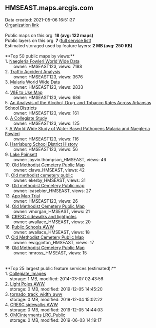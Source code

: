 <h2>HMSEAST.maps.arcgis.com</h2> Data created: 2021-05-06 16:51:37 <br /><a target='new' href='https://HMSEAST.maps.arcgis.com'>Organization link</a><br /><br />Public maps on this org: <b>18 (avg: 122 maps)</b><br />Public layers on this org: <b>7 </b>(<a target='new' href='https://services.arcgis.com/cxvhMe4ONSA83I6P/ArcGIS/rest/services'>full service list</a>)<br />Estimated storaged used by feature layers: <b>2 MB (avg: 250 KB)</b><br /><br />**Top 50 public maps by views:**<br />  1. <a target='new' href='https://www.arcgis.com/home/item.html?id=3e3bf5ca4e2f4b59b524766b5cc31fee'>Naegleria Fowleri World Wide Data</a> <br />  &nbsp;&nbsp;&nbsp;&nbsp; &nbsp;&nbsp;owner: HMSEAST123, views: 7188<br />  2. <a target='new' href='https://www.arcgis.com/home/item.html?id=5234b0a0358c48f7a65305c95c0a8f3d'>Traffic Accident Analysis</a> <br />  &nbsp;&nbsp;&nbsp;&nbsp; &nbsp;&nbsp;owner: HMSEAST123, views: 3676<br />  3. <a target='new' href='https://www.arcgis.com/home/item.html?id=3ff6a5a9caa64570bd87dc1d75a9cd5c'>Malaria World Wide Data</a> <br />  &nbsp;&nbsp;&nbsp;&nbsp; &nbsp;&nbsp;owner: HMSEAST123, views: 2833<br />  4. <a target='new' href='https://www.arcgis.com/home/item.html?id=67f4787eefb54315a27a467fea7212af'>V&E to Use Map</a> <br />  &nbsp;&nbsp;&nbsp;&nbsp; &nbsp;&nbsp;owner: HMSEAST123, views: 686<br />  5. <a target='new' href='https://www.arcgis.com/home/item.html?id=028ccc0fdb8449df868841d29a62aa25'>An Analysis of the Alcohol, Drug, and Tobacco Rates Across Arkansas School Districts</a> <br />  &nbsp;&nbsp;&nbsp;&nbsp; &nbsp;&nbsp;owner: HMSEAST123, views: 161<br />  6. <a target='new' href='https://www.arcgis.com/home/item.html?id=e1778845ec8948558c0a434206d3dd8a'>A Collegiate Study</a> <br />  &nbsp;&nbsp;&nbsp;&nbsp; &nbsp;&nbsp;owner: HMSEAST123, views: 125<br />  7. <a target='new' href='https://www.arcgis.com/home/item.html?id=f54d992902ae4b79baa206f2de184214'>A World Wide Study of Water Based Pathogens Malaria and Naegleria Fowleri</a> <br />  &nbsp;&nbsp;&nbsp;&nbsp; &nbsp;&nbsp;owner: HMSEAST123, views: 116<br />  8. <a target='new' href='https://www.arcgis.com/home/item.html?id=d8db4f00e91e4bafa03ea1145bbbdcdc'>Harrisburg School District History</a> <br />  &nbsp;&nbsp;&nbsp;&nbsp; &nbsp;&nbsp;owner: HMSEAST123, views: 56<br />  9. <a target='new' href='https://www.arcgis.com/home/item.html?id=23cc42a8c5594c3fb4e8cb9412ce57ec'>Lake Poinsett</a> <br />  &nbsp;&nbsp;&nbsp;&nbsp; &nbsp;&nbsp;owner: jayvin.thompson_HMSEAST, views: 46<br />  10. <a target='new' href='https://www.arcgis.com/home/item.html?id=9c5c92ca4b0d43e68074cca70a2316ad'>Old Methodist Cemetery Public Map</a> <br />  &nbsp;&nbsp;&nbsp;&nbsp; &nbsp;&nbsp;owner: claws_HMSEAST, views: 42<br />  11. <a target='new' href='https://www.arcgis.com/home/item.html?id=bd45fa2dbbdb4c789c6e446a80c1dea1'>Old methodist cemetery public</a> <br />  &nbsp;&nbsp;&nbsp;&nbsp; &nbsp;&nbsp;owner: ekerby_HMSEAST, views: 31<br />  12. <a target='new' href='https://www.arcgis.com/home/item.html?id=c07833e5bb2541528be0a6dfd77f6a04'>Old methodist Cemetery Public map</a> <br />  &nbsp;&nbsp;&nbsp;&nbsp; &nbsp;&nbsp;owner: lcasebier_HMSEAST, views: 27<br />  13. <a target='new' href='https://www.arcgis.com/home/item.html?id=8eecd058ff7642afac656f2244ba6ce5'>App Map Trial</a> <br />  &nbsp;&nbsp;&nbsp;&nbsp; &nbsp;&nbsp;owner: HMSEAST123, views: 26<br />  14. <a target='new' href='https://www.arcgis.com/home/item.html?id=28222d4ddaa24c638d56ef960a5edff7'>Old Methodist Cemetery Public Map</a> <br />  &nbsp;&nbsp;&nbsp;&nbsp; &nbsp;&nbsp;owner: vmorgan_HMSEAST, views: 21<br />  15. <a target='new' href='https://www.arcgis.com/home/item.html?id=91b2328c928d42f1a10b18a2904ac256'>CRESC sidewalks and lightpoles</a> <br />  &nbsp;&nbsp;&nbsp;&nbsp; &nbsp;&nbsp;owner: awallace_HMSEAST, views: 20<br />  16. <a target='new' href='https://www.arcgis.com/home/item.html?id=bf158c147ae44ba6aedc89114a6c6734'>Public Schools AWW</a> <br />  &nbsp;&nbsp;&nbsp;&nbsp; &nbsp;&nbsp;owner: awallace_HMSEAST, views: 18<br />  17. <a target='new' href='https://www.arcgis.com/home/item.html?id=7af428e436954da0ab2f3b5bf737a569'>Old Methodist Cemetery Public Map</a> <br />  &nbsp;&nbsp;&nbsp;&nbsp; &nbsp;&nbsp;owner: ewigginton_HMSEAST, views: 17<br />  18. <a target='new' href='https://www.arcgis.com/home/item.html?id=e0319aade7384458b5dc94cb4109dba6'>Old Methodist Cemetery Public Map</a> <br />  &nbsp;&nbsp;&nbsp;&nbsp; &nbsp;&nbsp;owner: hmross_HMSEAST, views: 15<br /><br /><br />**Top 25 largest public feature services (estimated):**<br /> 1. <a target='new' href='https://www.arcgis.com/home/item.html?id=9094b0fe0d5348468539f7ca04fcb809'>Collegiate_Images</a><br /> &nbsp;&nbsp;&nbsp;&nbsp;storage: 1 MB, modified: 2014-03-07 02:43:56<br /> 2. <a target='new' href='https://www.arcgis.com/home/item.html?id=5a078caffa234e5e8e35ba5b0a5156fa'>Light Poles AWW</a><br /> &nbsp;&nbsp;&nbsp;&nbsp;storage: 0 MB, modified: 2019-12-05 14:45:20<br /> 3. <a target='new' href='https://www.arcgis.com/home/item.html?id=57bced2398154693ac7cc3b09de8eb66'>tornado_track_width_aww</a><br /> &nbsp;&nbsp;&nbsp;&nbsp;storage: 0 MB, modified: 2019-12-04 15:02:22<br /> 4. <a target='new' href='https://www.arcgis.com/home/item.html?id=f4770283ec8341e1a525a399e32cc239'>CRESC sidewalks AWW</a><br /> &nbsp;&nbsp;&nbsp;&nbsp;storage: 0 MB, modified: 2019-12-05 14:44:03<br /> 5. <a target='new' href='https://www.arcgis.com/home/item.html?id=f1651c46701740618482e25df9a604ca'>OMCinterments LRC_Public</a><br /> &nbsp;&nbsp;&nbsp;&nbsp;storage: 0 MB, modified: 2019-06-03 14:19:17<br />